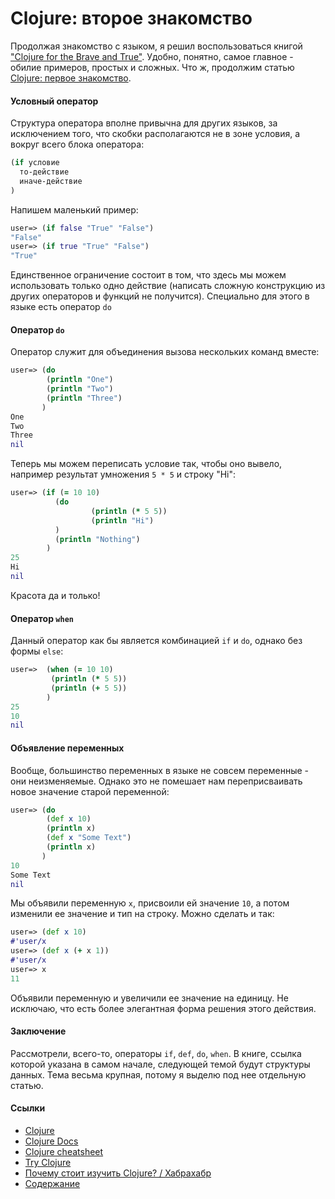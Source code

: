 Clojure: второе знакомство
======

Продолжая знакомство с языком, я решил воспользоваться книгой ["Clojure for the Brave and True"](http://www.braveclojure.com/). Удобно, понятно, самое главное - обилие примеров, простых и сложных. Что ж, продолжим статью [Clojure: первое знакомство](topic_7.md).

#### Условный оператор

Структура оператора вполне привычна для других языков, за исключением того, что скобки располагаются не в зоне условия, а вокруг всего блока оператора:
```clojure
(if условие
  то-действие
  иначе-действие
)
```
Напишем маленький пример:
```clojure
user=> (if false "True" "False")
"False"
user=> (if true "True" "False")
"True"
```
Единственное ограничение состоит в том, что здесь мы можем использовать только одно действие (написать сложную конструкцию из других операторов и функций не получится). Специально для этого в языке есть оператор `do`

#### Оператор `do`

Оператор служит для объединения вызова нескольких команд вместе:
```clojure
user=> (do
        (println "One")
        (println "Two")
        (println "Three")
       )
One
Two
Three
nil
```
Теперь мы можем переписать условие так, чтобы оно вывело, например результат умножения `5 * 5` и строку "Hi":
```clojure
user=> (if (= 10 10)
          (do
                  (println (* 5 5))
                  (println "Hi")
          )
          (println "Nothing")
        )
25
Hi
nil
```
Красота да и только!

#### Оператор `when`

Данный оператор как бы является комбинацией `if` и `do`, однако без формы `else`:
```clojure
user=>  (when (= 10 10)
         (println (* 5 5))
         (println (+ 5 5))
        )
25
10
nil
```

#### Объявление переменных

Вообще, большинство переменных в языке не совсем переменные - они неизменяемые. Однако это не помешает нам переприсваивать новое значение старой переменной:
```clojure
user=> (do
        (def x 10)
        (println x)
        (def x "Some Text")
        (println x)
       )
10
Some Text
nil
```
Мы объявили переменную `x`, присвоили ей значение `10`, а потом изменили ее значение и тип на строку. Можно сделать и так:
```clojure
user=> (def x 10)
#'user/x
user=> (def x (+ x 1))
#'user/x
user=> x
11
```
Объявили переменную и увеличили ее значение на единицу. Не исключаю, что есть более элегантная форма решения этого действия.

#### Заключение

Рассмотрели, всего-то, операторы `if`, `def`, `do`, `when`. В книге, ссылка которой указана в самом начале, следующей темой будут структуры данных. Тема весьма крупная, потому я выделю под нее отдельную статью.

#### Ссылки
* [Clojure](http://clojure.org/)
* [Clojure Docs](https://clojuredocs.herokuapp.com/)
* [Clojure cheatsheet](http://clojure.org/cheatsheet)
* [Try Clojure](http://tryclj.com)
* [Почему стоит изучить Clojure? / Хабрахабр](http://habrahabr.ru/post/173071/)
* [Содержание](README.md)
